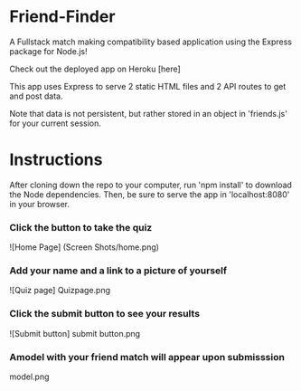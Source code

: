 # Friend-Finder
A Fullstack match making compatibility based application using the Express package for Node.js!

Check out the deployed app on Heroku [here]

This app uses Express to serve 2 static HTML files and 2 API routes to get and post data.

Note that data is not persistent, but rather stored in an object in 'friends.js' for your current session.

# Instructions
After cloning down the repo to your computer, run 'npm install' to download the Node dependencies.
Then, be sure to serve the app in 'localhost:8080' in your browser.

### Click the button to take the quiz
![Home Page] (Screen Shots/home.png)

### Add your name and a link to a picture of yourself
![Quiz page] Quizpage.png

### Click the submit button to see your results
![Submit button] submit button.png

### Amodel with your friend match will appear upon submisssion
model.png




 